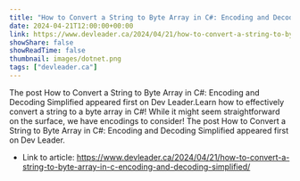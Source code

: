 ```yaml
---
title: "How to Convert a String to Byte Array in C#: Encoding and Decoding Simplified"
date: 2024-04-21T12:00:00+00:00
link: https://www.devleader.ca/2024/04/21/how-to-convert-a-string-to-byte-array-in-c-encoding-and-decoding-simplified/
showShare: false
showReadTime: false
thumbnail: images/dotnet.png
tags: ["devleader.ca"]
---
```

The post How to Convert a String to Byte Array in C#: Encoding and Decoding Simplified appeared first on Dev Leader.Learn how to effectively convert a string to a byte array in C#! While it might seem straightforward on the surface, we have encodings to consider!
The post How to Convert a String to Byte Array in C#: Encoding and Decoding Simplified appeared first on Dev Leader.

- Link to article: https://www.devleader.ca/2024/04/21/how-to-convert-a-string-to-byte-array-in-c-encoding-and-decoding-simplified/